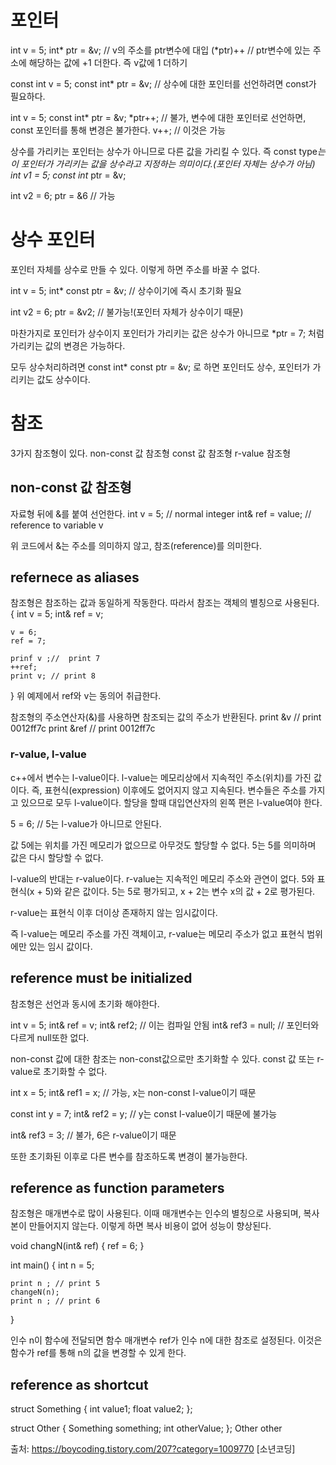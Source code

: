 # 포인터

int v = 5;
int* ptr = &v; // v의 주소를 ptr변수에 대입
(*ptr)++ // ptr변수에 있는 주소에 해당하는 값에 +1 더한다. 즉 v값에 1 더하기

const int v = 5;
const int* ptr = &v; // 상수에 대한 포인터를 선언하려면 const가 필요하다.

int v = 5;
const int* ptr = &v;
*ptr++; // 불가, 변수에 대한 포인터로 선언하면, const 포인터를 통해 변경은 불가한다.
v++; // 이것은 가능

상수를 가리키는 포인터는 상수가 아니므로 다른 값을 가리킬 수 있다. 즉 const type*는 이 포인터가 가리키는 값을 상수라고 지정하는 의미이다.(포인터 자체는 상수가 아님)
int v1 = 5;
const int* ptr = &v;

int v2 = 6;
ptr = &6 // 가능

# 상수 포인터
포인터 자체를 상수로 만들 수 있다. 이렇게 하면 주소를 바꿀 수 없다.

int v = 5;
int* const ptr = &v; // 상수이기에 즉시 초기화 필요

int v2 = 6;
ptr = &v2; // 불가능!(포인터 자체가 상수이기 때문)

마찬가지로 포인터가 상수이지 포인터가 가리키는 값은 상수가 아니므로 
*ptr = 7;
처럼 가리키는 값의 변경은 가능하다.

모두 상수처리하려면
const int* const ptr = &v;
로 하면 포인터도 상수, 포인터가 가리키는 값도 상수이다.

# 참조
3가지 참조형이 있다.
non-const 값 참조형
const 값 참조형
r-value 참조형

## non-const 값 참조형
자료형 뒤에 &를 붙여 선언한다.
int v = 5; // normal integer
int& ref = value; // reference to variable v

위 코드에서 &는 주소를 의미하지 않고, 참조(reference)를 의미한다.

## refernece as aliases
참조형은 참조하는 값과 동일하게 작동한다. 따라서 참조는 객체의 별칭으로 사용된다.
{
    int v = 5;
    int& ref = v;

    v = 6;
    ref = 7;

    prinf v ;//  print 7
    ++ref;
    print v; // print 8
}
위 예제에서 ref와 v는 동의어 취급한다.

참조형의 주소연산자(&)를 사용하면 참조되는 값의 주소가 반환된다.
print &v // print 0012ff7c
print &ref // print 0012ff7c

### r-value, l-value
c++에서 변수는 l-value이다. l-value는 메모리상에서 지속적인 주소(위치)를 가진 값이다. 즉, 표현식(expression) 이후에도 없어지지 않고 지속된다. 변수들은 주소를 가지고 있으므로 모두 l-value이다. 
할당을 할때 대입연산자의 왼쪽 편은 l-value여야 한다.

5 = 6; // 5는 l-value가 아니므로 안된다.

값 5에는 위치를 가진 메모리가 없으므로 아무것도 할당할 수 없다. 5는 5를 의미하며 값은 다시 할당할 수 없다.

l-value의 반대는 r-value이다. r-value는 지속적인 메모리 주소와 관연이 없다. 5와 표현식(x + 5)와 같은 값이다. 5는 5로 평가되고, x + 2는 변수 x의 값 + 2로 평가된다.

r-value는 표현식 이후 더이상 존재하지 않는 임시값이다.

즉 l-value는 메모리 주소를 가진 객체이고, r-value는 메모리 주소가 없고 표현식 범위에만 있는 임시 값이다.

## reference must be initialized
참조형은 선언과 동시에 초기화 해야한다.

int v = 5;
int& ref = v;
int& ref2; // 이는 컴파일 안됨
int& ref3 = null; // 포인터와 다르게 null또한 없다.

non-const 값에 대한 참조는 non-const값으로만 초기화할 수 있다. const 값 또는 r-value로 초기화할 수 없다.

int x = 5;
int& ref1 = x; // 가능, x는 non-const l-value이기 때문

const int y = 7;
int& ref2 = y; // y는 const l-value이기 때문에 불가능

int& ref3 = 3; // 불가, 6은 r-value이기 때문

또한 초기화된 이후로 다른 변수를 참조하도록 변경이 불가능한다.

## reference as function parameters
참조형은 매개변수로 많이 사용된다. 이때 매개변수는 인수의 별칭으로 사용되며, 복사본이 만들어지지 않는다. 이렇게 하면 복사 비용이 없어 성능이 향상된다.

void changN(int& ref)
{
    ref = 6;
}

int main()
{
    int n = 5;

    print n ; // print 5
    changeN(n);
    print n ; // print 6
}

인수 n이 함수에 전달되면 함수 매개변수 ref가 인수 n에 대한 참조로 설정된다. 이것은 함수가 ref를 통해 n의 값을 변경할 수 있게 한다.

## reference as shortcut

struct Something 
{ 
    int value1; 
    float value2; 
}; 

struct Other 
{ 
    Something something;
    int otherValue; 
}; 
  Other other

출처: https://boycoding.tistory.com/207?category=1009770 [소년코딩]